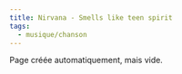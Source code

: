 ```yaml
---
title: Nirvana - Smells like teen spirit
tags:
  - musique/chanson
---
```


Page créée automatiquement, mais vide.
